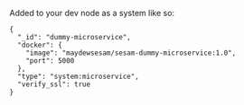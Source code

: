 Added to your dev node as a system like so:
```
{
  "_id": "dummy-microservice",
  "docker": {
    "image": "maydewsesam/sesam-dummy-microservice:1.0",
    "port": 5000
  },
  "type": "system:microservice",
  "verify_ssl": true
}
```

